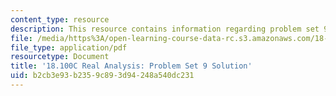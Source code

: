 ```yaml
---
content_type: resource
description: This resource contains information regarding problem set 9 solution.
file: /media/https%3A/open-learning-course-data-rc.s3.amazonaws.com/18-100c-real-analysis-fall-2012/b2cb3e93b2359c893d94248a540dc231_MIT18_100CF12_Prob_Set_9.pdf
file_type: application/pdf
resourcetype: Document
title: '18.100C Real Analysis: Problem Set 9 Solution'
uid: b2cb3e93-b235-9c89-3d94-248a540dc231
---
```

